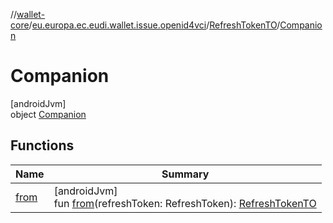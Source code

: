 //[wallet-core](../../../../index.md)/[eu.europa.ec.eudi.wallet.issue.openid4vci](../../index.md)/[RefreshTokenTO](../index.md)/[Companion](index.md)

# Companion

[androidJvm]\
object [Companion](index.md)

## Functions

| Name            | Summary                                                                                        |
|-----------------|------------------------------------------------------------------------------------------------|
| [from](from.md) | [androidJvm]<br>fun [from](from.md)(refreshToken: RefreshToken): [RefreshTokenTO](../index.md) |
